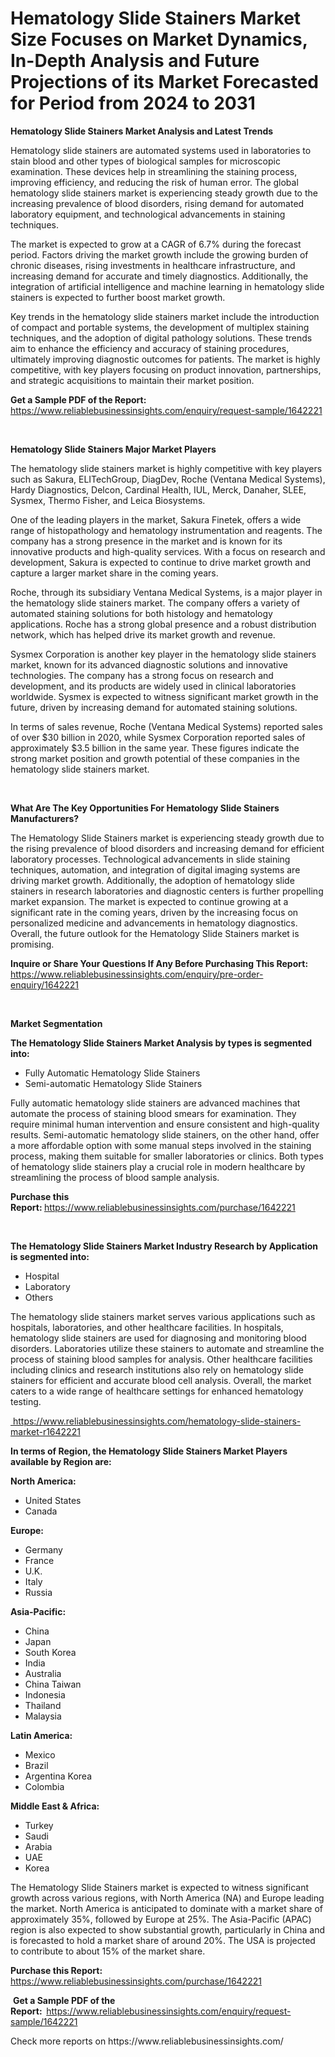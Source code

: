 <p><h1>Hematology Slide Stainers Market Size Focuses on Market Dynamics, In-Depth Analysis and Future Projections of its Market Forecasted for Period from 2024 to 2031</h1></p><p><strong>Hematology Slide Stainers Market Analysis and Latest Trends</strong></p>
<p><p>Hematology slide stainers are automated systems used in laboratories to stain blood and other types of biological samples for microscopic examination. These devices help in streamlining the staining process, improving efficiency, and reducing the risk of human error. The global hematology slide stainers market is experiencing steady growth due to the increasing prevalence of blood disorders, rising demand for automated laboratory equipment, and technological advancements in staining techniques.</p><p>The market is expected to grow at a CAGR of 6.7% during the forecast period. Factors driving the market growth include the growing burden of chronic diseases, rising investments in healthcare infrastructure, and increasing demand for accurate and timely diagnostics. Additionally, the integration of artificial intelligence and machine learning in hematology slide stainers is expected to further boost market growth.</p><p>Key trends in the hematology slide stainers market include the introduction of compact and portable systems, the development of multiplex staining techniques, and the adoption of digital pathology solutions. These trends aim to enhance the efficiency and accuracy of staining procedures, ultimately improving diagnostic outcomes for patients. The market is highly competitive, with key players focusing on product innovation, partnerships, and strategic acquisitions to maintain their market position.</p></p>
<p><strong>Get a Sample PDF of the Report:&nbsp;</strong> <a href="https://www.reliablebusinessinsights.com/enquiry/request-sample/1642221">https://www.reliablebusinessinsights.com/enquiry/request-sample/1642221</a></p>
<p>&nbsp;</p>
<p><strong>Hematology Slide Stainers Major Market Players</strong></p>
<p><p>The hematology slide stainers market is highly competitive with key players such as Sakura, ELITechGroup, DiagDev, Roche (Ventana Medical Systems), Hardy Diagnostics, Delcon, Cardinal Health, IUL, Merck, Danaher, SLEE, Sysmex, Thermo Fisher, and Leica Biosystems.</p><p>One of the leading players in the market, Sakura Finetek, offers a wide range of histopathology and hematology instrumentation and reagents. The company has a strong presence in the market and is known for its innovative products and high-quality services. With a focus on research and development, Sakura is expected to continue to drive market growth and capture a larger market share in the coming years.</p><p>Roche, through its subsidiary Ventana Medical Systems, is a major player in the hematology slide stainers market. The company offers a variety of automated staining solutions for both histology and hematology applications. Roche has a strong global presence and a robust distribution network, which has helped drive its market growth and revenue.</p><p>Sysmex Corporation is another key player in the hematology slide stainers market, known for its advanced diagnostic solutions and innovative technologies. The company has a strong focus on research and development, and its products are widely used in clinical laboratories worldwide. Sysmex is expected to witness significant market growth in the future, driven by increasing demand for automated staining solutions.</p><p>In terms of sales revenue, Roche (Ventana Medical Systems) reported sales of over $30 billion in 2020, while Sysmex Corporation reported sales of approximately $3.5 billion in the same year. These figures indicate the strong market position and growth potential of these companies in the hematology slide stainers market.</p></p>
<p>&nbsp;</p>
<p><strong>What Are The Key Opportunities For Hematology Slide Stainers Manufacturers?</strong></p>
<p><p>The Hematology Slide Stainers market is experiencing steady growth due to the rising prevalence of blood disorders and increasing demand for efficient laboratory processes. Technological advancements in slide staining techniques, automation, and integration of digital imaging systems are driving market growth. Additionally, the adoption of hematology slide stainers in research laboratories and diagnostic centers is further propelling market expansion. The market is expected to continue growing at a significant rate in the coming years, driven by the increasing focus on personalized medicine and advancements in hematology diagnostics. Overall, the future outlook for the Hematology Slide Stainers market is promising.</p></p>
<p><strong>Inquire or Share Your Questions If Any Before Purchasing This Report:</strong> <a href="https://www.reliablebusinessinsights.com/enquiry/pre-order-enquiry/1642221">https://www.reliablebusinessinsights.com/enquiry/pre-order-enquiry/1642221</a></p>
<p>&nbsp;</p>
<p><strong>Market Segmentation</strong></p>
<p><strong>The Hematology Slide Stainers Market Analysis by types is segmented into:</strong></p>
<p><ul><li>Fully Automatic Hematology Slide Stainers</li><li>Semi-automatic Hematology Slide Stainers</li></ul></p>
<p><p>Fully automatic hematology slide stainers are advanced machines that automate the process of staining blood smears for examination. They require minimal human intervention and ensure consistent and high-quality results. Semi-automatic hematology slide stainers, on the other hand, offer a more affordable option with some manual steps involved in the staining process, making them suitable for smaller laboratories or clinics. Both types of hematology slide stainers play a crucial role in modern healthcare by streamlining the process of blood sample analysis.</p></p>
<p><strong>Purchase this Report:&nbsp;</strong><a href="https://www.reliablebusinessinsights.com/purchase/1642221">https://www.reliablebusinessinsights.com/purchase/1642221</a></p>
<p>&nbsp;</p>
<p><strong>The Hematology Slide Stainers Market Industry Research by Application is segmented into:</strong></p>
<p><ul><li>Hospital</li><li>Laboratory</li><li>Others</li></ul></p>
<p><p>The hematology slide stainers market serves various applications such as hospitals, laboratories, and other healthcare facilities. In hospitals, hematology slide stainers are used for diagnosing and monitoring blood disorders. Laboratories utilize these stainers to automate and streamline the process of staining blood samples for analysis. Other healthcare facilities including clinics and research institutions also rely on hematology slide stainers for efficient and accurate blood cell analysis. Overall, the market caters to a wide range of healthcare settings for enhanced hematology testing.</p></p>
<p><a href="https://www.reliablebusinessinsights.com/hematology-slide-stainers-market-r1642221">&nbsp;https://www.reliablebusinessinsights.com/hematology-slide-stainers-market-r1642221</a></p>
<p><strong>In terms of Region, the Hematology Slide Stainers Market Players available by Region are:</strong></p>
<p>
    <p> <strong> North America: </strong>
        <ul>
            <li>United States</li>
            <li>Canada</li>
        </ul>
        </p> 
    <p> <strong> Europe: </strong>
        <ul>
            <li>Germany</li>
            <li>France</li>
            <li>U.K.</li>
            <li>Italy</li>
            <li>Russia</li>
        </ul>
        </p> 
    <p> <strong> Asia-Pacific: </strong>
        <ul>
            <li>China</li>
            <li>Japan</li>
            <li>South Korea</li>
            <li>India</li>
            <li>Australia</li>
            <li>China Taiwan</li>
            <li>Indonesia</li>
            <li>Thailand</li>
            <li>Malaysia</li>
        </ul>
        </p> 
    <p> <strong> Latin America: </strong>
        <ul>
            <li>Mexico</li>
            <li>Brazil</li>
            <li>Argentina Korea</li>
            <li>Colombia</li>
        </ul>
        </p> 
    <p> <strong> Middle East & Africa: </strong>
        <ul>
            <li>Turkey</li>
            <li>Saudi</li>
            <li>Arabia</li>
            <li>UAE</li>
            <li>Korea</li>
        </ul>
    </p>
    </p>
<p><p>The Hematology Slide Stainers market is expected to witness significant growth across various regions, with North America (NA) and Europe leading the market. North America is anticipated to dominate with a market share of approximately 35%, followed by Europe at 25%. The Asia-Pacific (APAC) region is also expected to show substantial growth, particularly in China and is forecasted to hold a market share of around 20%. The USA is projected to contribute to about 15% of the market share.</p></p>
<p><strong>Purchase this Report: </strong><a href="https://www.reliablebusinessinsights.com/purchase/1642221">https://www.reliablebusinessinsights.com/purchase/1642221</a></p>
<p>&nbsp;<strong>Get a Sample PDF of the Report:&nbsp;&nbsp;</strong><a href="https://www.reliablebusinessinsights.com/enquiry/request-sample/1642221">https://www.reliablebusinessinsights.com/enquiry/request-sample/1642221</a></p>
<p><strong></strong></p>
<p>Check more reports on https://www.reliablebusinessinsights.com/</p>